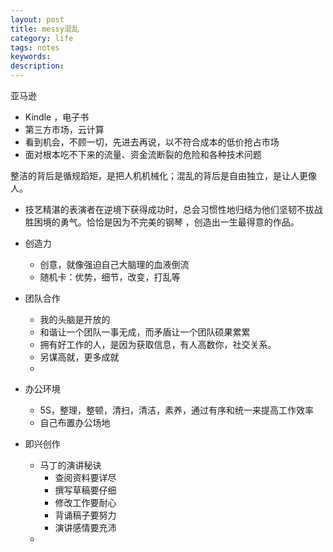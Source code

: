 ```yaml
---
layout: post
title: messy混乱
category: life
tags: notes
keywords:  
description:
---
```


亚马逊
* Kindle ，电子书
* 第三方市场，云计算
* 看到机会，不顾一切，先进去再说，以不符合成本的低价抢占市场
* 面对根本吃不下来的流量、资金流断裂的危险和各种技术问题

整洁的背后是循规蹈矩，是把人机机械化；混乱的背后是自由独立，是让人更像人。

* 技艺精湛的表演者在逆境下获得成功时，总会习惯性地归结为他们坚韧不拔战胜困境的勇气。恰恰是因为不完美的钢琴  ，创造出一生最得意的作品。

* 创造力
  * 创意，就像强迫自己大脑理的血液倒流
  * 随机卡：优势，细节，改变，打乱等
* 团队合作
  * 我的头脑是开放的
  * 和谐让一个团队一事无成，而矛盾让一个团队硕果累累
  * 拥有好工作的人，是因为获取信息，有人高数你，社交关系。
  * 另谋高就，更多成就
  *
* 办公环境
  * 5S，整理，整顿，清扫，清洁，素养，通过有序和统一来提高工作效率
  * 自己布置办公场地
* 即兴创作
  * 马丁的演讲秘诀
    * 查阅资料要详尽
    * 撰写草稿要仔细
    * 修改工作要耐心
    * 背诵稿子要努力
    * 演讲感情要充沛
  *
